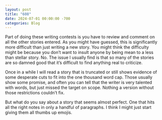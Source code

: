 ```yaml
---
layout: post
title: "608"
date: 2024-07-01 00:00:00 -700
categories: Blog
---
```


Part of doing these writing contests is you have to review and comment on all the other stories entered. As you might have guessed, this is significantly more difficult than just writing a new story.
You might think the difficulty might be because you don’t want to insult anyone by being mean to a less than stellar story. No. The issue I usually find is that so many of the stories are so damned good that it’s difficult to find anything real to criticize. 

Once in a while I will read a story that is truncated or still shows evidence of some desperate cuts to fit into the one thousand word cap. Those usually show some promise, and often you can tell that the writer is very talented with words, but just missed the target on scope. Nothing a version without those restrictions couldn’t fix.

But what do you say about a story that seems almost perfect. One that hits all the right notes in only a handful of paragraphs.
I think I might just start giving them all thumbs up emojis. 
